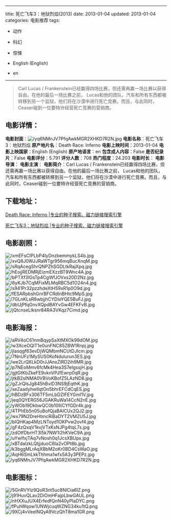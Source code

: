 
---
title: 死亡飞车3：地狱烈焰(2013)
date: 2013-01-04
updated: 2013-01-04
categories: 电影推荐
tags:
- 动作
- 科幻
- 惊悚

- English (English)
- en
---


> Carl Lucas / Frankenstein已经赢得四场比赛，但还需再赢一场比赛以获得自由。在他的最后一场比赛之前， Lucas和他的团队，汽车和所有东西都被转移到另一个监狱，他们将在沙漠中进行死亡竞赛。而且，与此同时，Ceaser碰到一位要特许经营死亡竞赛的营销商。

## **电影详情**：

**电影封面**：<img src="https://image.tmdb.org/t/p/w200/yq6NMnJV7PfqAwkMGR2XHKD7R2N.jpg" alt="/yq6NMnJV7PfqAwkMGR2XHKD7R2N.jpg" title="/yq6NMnJV7PfqAwkMGR2XHKD7R2N.jpg">
**电影名称**：死亡飞车3：地狱烈焰
**原产地片名**：Death Race: Inferno
**电影上映时间**：2013-01-04
**电影上映国家**：English (English)
**原产地语言**：en
**包含成人内容**：False
**是否纪录片**：False
**电影评分**：5.791
**评分人数**：708
**热门程度**：24.203
**电影时长**：
**电影导演**：
**电影主演**：
**电影简介**：Carl Lucas / Frankenstein已经赢得四场比赛，但还需再赢一场比赛以获得自由。在他的最后一场比赛之前， Lucas和他的团队，汽车和所有东西都被转移到另一个监狱，他们将在沙漠中进行死亡竞赛。而且，与此同时，Ceaser碰到一位要特许经营死亡竞赛的营销商。

## **下载地址**：
[Death Race: Inferno |专业的种子搜索、磁力链接搜索引擎](https://movie.amd794.com:2083/?search=Death%20Race%3A%20Inferno&ordering=&mode=match_phrase&page_size=10&page=1)

[死亡飞车3：地狱烈焰 |专业的种子搜索、磁力链接搜索引擎](https://movie.amd794.com:2083/?search=%E6%AD%BB%E4%BA%A1%E9%A3%9E%E8%BD%A63%EF%BC%9A%E5%9C%B0%E7%8B%B1%E7%83%88%E7%84%B0&ordering=&mode=match_phrase&page_size=10&page=1)
 

## **电影剧照**：
<img src="https://image.tmdb.org/t/p/original/xmEFsCIPLbP4IyDnzbemmykLS4b.jpg" alt="/xmEFsCIPLbP4IyDnzbemmykLS4b.jpg" title="/xmEFsCIPLbP4IyDnzbemmykLS4b.jpg"><img src="https://image.tmdb.org/t/p/original/xvQ8J0WJJRaWTgr956mqBucXnqM.jpg" alt="/xvQ8J0WJJRaWTgr956mqBucXnqM.jpg" title="/xvQ8J0WJJRaWTgr956mqBucXnqM.jpg"><img src="https://image.tmdb.org/t/p/original/sRqAcegShrQNPZhSGDLtkRajXpq.jpg" alt="/sRqAcegShrQNPZhSGDLtkRajXpq.jpg" title="/sRqAcegShrQNPZhSGDLtkRajXpq.jpg"><img src="https://image.tmdb.org/t/p/original/hEojjREDMRjEizmEXzzBT9Wnc4A.jpg" alt="/hEojjREDMRjEizmEXzzBT9Wnc4A.jpg" title="/hEojjREDMRjEizmEXzzBT9Wnc4A.jpg"><img src="https://image.tmdb.org/t/p/original/bPTXf3IGsTp4CgWfJOVxs20D2Nz.jpg" alt="/bPTXf3IGsTp4CgWfJOVxs20D2Nz.jpg" title="/bPTXf3IGsTp4CgWfJOVxs20D2Nz.jpg"><img src="https://image.tmdb.org/t/p/original/6yKJb7CqMFixMLMqRBC5d1O24n4.jpg" alt="/6yKJb7CqMFixMLMqRBC5d1O24n4.jpg" title="/6yKJb7CqMFixMLMqRBC5d1O24n4.jpg"><img src="https://image.tmdb.org/t/p/original/s941Pr32pzzhdeXtH59xR1p0O9d.jpg" alt="/s941Pr32pzzhdeXtH59xR1p0O9d.jpg" title="/s941Pr32pzzhdeXtH59xR1p0O9d.jpg"><img src="https://image.tmdb.org/t/p/original/fESARpbshGnrBFCRdInBHtc9MpS.jpg" alt="/fESARpbshGnrBFCRdInBHtc9MpS.jpg" title="/fESARpbshGnrBFCRdInBHtc9MpS.jpg"><img src="https://image.tmdb.org/t/p/original/7GLnKLsR8wbjjhCYDIoYQE5BuFJ.jpg" alt="/7GLnKLsR8wbjjhCYDIoYQE5BuFJ.jpg" title="/7GLnKLsR8wbjjhCYDIoYQE5BuFJ.jpg"><img src="https://image.tmdb.org/t/p/original/dbUjPfqGnvXQpdBAYvGw4EFKFvB.jpg" alt="/dbUjPfqGnvXQpdBAYvGw4EFKFvB.jpg" title="/dbUjPfqGnvXQpdBAYvGw4EFKFvB.jpg"><img src="https://image.tmdb.org/t/p/original/jQtcnseLlksnr84RA3VKqz7Cimd.jpg" alt="/jQtcnseLlksnr84RA3VKqz7Cimd.jpg" title="/jQtcnseLlksnr84RA3VKqz7Cimd.jpg">

## **电影海报**：
<img src="https://image.tmdb.org/t/p/original/aRV4oC61nmBqypSaXtMXOk99dOM.jpg" alt="/aRV4oC61nmBqypSaXtMXOk99dOM.jpg" title="/aRV4oC61nmBqypSaXtMXOk99dOM.jpg"><img src="https://image.tmdb.org/t/p/original/w3XceOQlT1e0unFNC85ZBW1Rnpj.jpg" alt="/w3XceOQlT1e0unFNC85ZBW1Rnpj.jpg" title="/w3XceOQlT1e0unFNC85ZBW1Rnpj.jpg"><img src="https://image.tmdb.org/t/p/original/jlasqgf63evDjWQMbmNCUtDJIcm.jpg" alt="/jlasqgf63evDjWQMbmNCUtDJIcm.jpg" title="/jlasqgf63evDjWQMbmNCUtDJIcm.jpg"><img src="https://image.tmdb.org/t/p/original/7NnUFz1MySUS0KoNdulurun3ES.jpg" alt="/7NnUFz1MySUS0KoNdulurun3ES.jpg" title="/7NnUFz1MySUS0KoNdulurun3ES.jpg"><img src="https://image.tmdb.org/t/p/original/we2LrQXLkD0rJJAnxZlRD2ih9MR.jpg" alt="/we2LrQXLkD0rJJAnxZlRD2ih9MR.jpg" title="/we2LrQXLkD0rJJAnxZlRD2ih9MR.jpg"><img src="https://image.tmdb.org/t/p/original/p7NEoMmv6fcMk4Hea3S7eIgssjH.jpg" alt="/p7NEoMmv6fcMk4Hea3S7eIgssjH.jpg" title="/p7NEoMmv6fcMk4Hea3S7eIgssjH.jpg"><img src="https://image.tmdb.org/t/p/original/gjtGtKbZkeFE9vknVPJfEwrp0qR.jpg" alt="/gjtGtKbZkeFE9vknVPJfEwrp0qR.jpg" title="/gjtGtKbZkeFE9vknVPJfEwrp0qR.jpg"><img src="https://image.tmdb.org/t/p/original/jtkB2slNMA0VBVoKBofZ5LAzND8.jpg" alt="/jtkB2slNMA0VBVoKBofZ5LAzND8.jpg" title="/jtkB2slNMA0VBVoKBofZ5LAzND8.jpg"><img src="https://image.tmdb.org/t/p/original/gZJrQlsJg845hBvlD3NS9jEqthK.jpg" alt="/gZJrQlsJg845hBvlD3NS9jEqthK.jpg" title="/gZJrQlsJg845hBvlD3NS9jEqthK.jpg"><img src="https://image.tmdb.org/t/p/original/xeZaadyhwlIqtOn5bhrEFCdCqES.jpg" alt="/xeZaadyhwlIqtOn5bhrEFCdCqES.jpg" title="/xeZaadyhwlIqtOn5bhrEFCdCqES.jpg"><img src="https://image.tmdb.org/t/p/original/hBDzBFx306TF5mLbDZIFEYGml1V.jpg" alt="/hBDzBFx306TF5mLbDZIFEYGml1V.jpg" title="/hBDzBFx306TF5mLbDZIFEYGml1V.jpg"><img src="https://image.tmdb.org/t/p/original/jeq0QYERG56JGAKRuWa14CcN2nE.jpg" alt="/jeq0QYERG56JGAKRuWa14CcN2nE.jpg" title="/jeq0QYERG56JGAKRuWa14CcN2nE.jpg"><img src="https://image.tmdb.org/t/p/original/yWOb19DkbwQC0b10IliCYfGDr4k.jpg" alt="/yWOb19DkbwQC0b10IliCYfGDr4k.jpg" title="/yWOb19DkbwQC0b10IliCYfGDr4k.jpg"><img src="https://image.tmdb.org/t/p/original/4TPhEb5n05uBofQjaBAICUx2QJ2.jpg" alt="/4TPhEb5n05uBofQjaBAICUx2QJ2.jpg" title="/4TPhEb5n05uBofQjaBAICUx2QJ2.jpg"><img src="https://image.tmdb.org/t/p/original/wx79N2DreHtmcRiBaDYT2VMZU5J.jpg" alt="/wx79N2DreHtmcRiBaDYT2VMZU5J.jpg" title="/wx79N2DreHtmcRiBaDYT2VMZU5J.jpg"><img src="https://image.tmdb.org/t/p/original/bIQHKap4MzLNToyd1OKPvw2ovf4.jpg" alt="/bIQHKap4MzLNToyd1OKPvw2ovf4.jpg" title="/bIQHKap4MzLNToyd1OKPvw2ovf4.jpg"><img src="https://image.tmdb.org/t/p/original/gF4zQxqV1kvjVTxKsNJPg4tqL7s.jpg" alt="/gF4zQxqV1kvjVTxKsNJPg4tqL7s.jpg" title="/gF4zQxqV1kvjVTxKsNJPg4tqL7s.jpg"><img src="https://image.tmdb.org/t/p/original/zdOtfDbrHT3l5k7NW1i2hKVeC9A.jpg" alt="/zdOtfDbrHT3l5k7NW1i2hKVeC9A.jpg" title="/zdOtfDbrHT3l5k7NW1i2hKVeC9A.jpg"><img src="https://image.tmdb.org/t/p/original/uYwlfxjTAq7vNosh0q1JcsXBUpx.jpg" alt="/uYwlfxjTAq7vNosh0q1JcsXBUpx.jpg" title="/uYwlfxjTAq7vNosh0q1JcsXBUpx.jpg"><img src="https://image.tmdb.org/t/p/original/xBTdalzkLQtjjduoC6Ia2vOPt8b.jpg" alt="/xBTdalzkLQtjjduoC6Ia2vOPt8b.jpg" title="/xBTdalzkLQtjjduoC6Ia2vOPt8b.jpg"><img src="https://image.tmdb.org/t/p/original/k3bggMLrAqXBbM2oKr0BD4CsWaO.jpg" alt="/k3bggMLrAqXBbM2oKr0BD4CsWaO.jpg" title="/k3bggMLrAqXBbM2oKr0BD4CsWaO.jpg"><img src="https://image.tmdb.org/t/p/original/AqH6SmLkkThhma1wfx5A3y3PEPz.jpg" alt="/AqH6SmLkkThhma1wfx5A3y3PEPz.jpg" title="/AqH6SmLkkThhma1wfx5A3y3PEPz.jpg"><img src="https://image.tmdb.org/t/p/original/yq6NMnJV7PfqAwkMGR2XHKD7R2N.jpg" alt="/yq6NMnJV7PfqAwkMGR2XHKD7R2N.jpg" title="/yq6NMnJV7PfqAwkMGR2XHKD7R2N.jpg">

## **电影图标**：
<img src="https://image.tmdb.org/t/p/original/5GnRVYlz9QoR3nt5uc8NlCia6IZ.png" alt="/5GnRVYlz9QoR3nt5uc8NlCia6IZ.png" title="/5GnRVYlz9QoR3nt5uc8NlCia6IZ.png"><img src="https://image.tmdb.org/t/p/original/j91HuvQLav2DiOmHFajpLbwGAUL.png" alt="/j91HuvQLav2DiOmHFajpLbwGAUL.png" title="/j91HuvQLav2DiOmHFajpLbwGAUL.png"><img src="https://image.tmdb.org/t/p/original/nHXXuJUX4ErfedfQnN40yPIaDYC.png" alt="/nHXXuJUX4ErfedfQnN40yPIaDYC.png" title="/nHXXuJUX4ErfedfQnN40yPIaDYC.png"><img src="https://image.tmdb.org/t/p/original/fPuhWqow1UNWjcuqWZNG34ku1tQ.png" alt="/fPuhWqow1UNWjcuqWZNG34ku1tQ.png" title="/fPuhWqow1UNWjcuqWZNG34ku1tQ.png"><img src="https://image.tmdb.org/t/p/original/9XCj4vVeelNQyA9VczQhT8ma1GR.png" alt="/9XCj4vVeelNQyA9VczQhT8ma1GR.png" title="/9XCj4vVeelNQyA9VczQhT8ma1GR.png">
